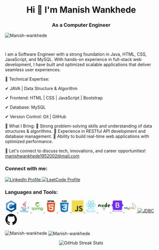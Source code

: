 
<h1 align="center">Hi 👋 I'm Manish Wankhede</h1>
<h3 align="center">As a Computer Engineer</h3>

<p align="left"> <img src="https://komarev.com/ghpvc/?username=Manish-wankhede&label=Profile%20views&color=0e75b6&style=flat" alt="Manish-wankhede" /> </p>

<p align="left"> <a href="https://twitter.com/" target="blank"><img src="https://img.shields.io/twitter/follow/?logo=twitter&style=for-the-badge" alt="" /></a> </p>


I am a Software Engineer with a strong foundation in Java, HTML, CSS, JavaScript, and MySQL. With hands-on experience in full-stack web development, I have built and optimized scalable applications that deliver seamless user experiences.

🔹 Technical Expertise:

✔ JAVA | Data Structure & Algorithm

✔ Frontend: HTML | CSS | JavaScript | Bootstrap

✔ Database: MySQL

✔ Version Control: Git | GitHub

🎯 What I Bring:
🔹 Strong problem-solving skills and understanding of data structures & algorithms.
🔹 Experience in RESTful API development and database management.
🔹 Ability to build real-time web applications with optimized performance.

📩 Let's connect to discuss tech, innovations, and career opportunities! manishwankhede1952002@mail.com

<h3 align="left">Connect with me:</h3>
<p align="left">
<a href="https://www.linkedin.com/in/manish-wankhede-65582b246/" target="blank">
    <img align="center" src="https://raw.githubusercontent.com/rahuldkjain/github-profile-readme-generator/master/src/images/icons/Social/linked-in-alt.svg" alt="LinkedIn Profile" height="30" width="40" />
</a>
<a href="https://leetcode.com/ManishWankhede_123/" target="blank">
    <img align="center" src="https://upload.wikimedia.org/wikipedia/commons/1/19/LeetCode_logo_black.png" alt="LeetCode Profile" height="30" width="40" />
</a>
</p>

<h3 align="left">Languages and Tools:</h3>
<p align="left">
  <a href="https://www.cprogramming.com/" target="_blank" rel="noreferrer">
    <img src="https://raw.githubusercontent.com/devicons/devicon/master/icons/c/c-original.svg" alt="C Programming" width="40" height="40"/>
  </a>
  <a href="https://www.java.com" target="_blank" rel="noreferrer">
    <img src="https://raw.githubusercontent.com/devicons/devicon/master/icons/java/java-original.svg" alt="Java" width="40" height="40"/>
  </a>
  <a href="https://spring.io/projects/spring-boot" target="_blank" rel="noreferrer">
    <img src="https://raw.githubusercontent.com/devicons/devicon/master/icons/spring/spring-original-wordmark.svg" alt="Spring Boot" width="40" height="40"/>
  </a>
  <a href="https://www.w3.org/html/" target="_blank" rel="noreferrer">
    <img src="https://raw.githubusercontent.com/devicons/devicon/master/icons/html5/html5-original-wordmark.svg" alt="HTML5" width="40" height="40"/>
  </a>
  <a href="https://www.w3schools.com/css/" target="_blank" rel="noreferrer">
    <img src="https://raw.githubusercontent.com/devicons/devicon/master/icons/css3/css3-original-wordmark.svg" alt="CSS3" width="40" height="40"/>
  </a>
  <a href="https://developer.mozilla.org/en-US/docs/Web/JavaScript" target="_blank" rel="noreferrer">
    <img src="https://raw.githubusercontent.com/devicons/devicon/master/icons/javascript/javascript-original.svg" alt="JavaScript" width="40" height="40"/>
  </a>
  <a href="https://reactjs.org/" target="_blank" rel="noreferrer">
    <img src="https://raw.githubusercontent.com/devicons/devicon/master/icons/react/react-original-wordmark.svg" alt="React.js" width="40" height="40"/>
  </a>
  <a href="https://nodejs.org/" target="_blank" rel="noreferrer">
    <img src="https://raw.githubusercontent.com/devicons/devicon/master/icons/nodejs/nodejs-original-wordmark.svg" alt="Node.js" width="40" height="40"/>
  </a>
  <a href="https://getbootstrap.com" target="_blank" rel="noreferrer">
    <img src="https://raw.githubusercontent.com/devicons/devicon/master/icons/bootstrap/bootstrap-plain-wordmark.svg" alt="Bootstrap" width="40" height="40"/>
  </a>
  <a href="https://www.mysql.com/" target="_blank" rel="noreferrer">
    <img src="https://raw.githubusercontent.com/devicons/devicon/master/icons/mysql/mysql-original-wordmark.svg" alt="MySQL" width="40" height="40"/>
  </a>
  <a href="https://docs.oracle.com/en/java/javase/11/docs/api/java.sql/java/sql/package-summary.html" target="_blank" rel="noreferrer">
    <img src="https://upload.wikimedia.org/wikipedia/commons/8/87/Sql_data_base_with_logo.png" alt="JDBC" width="40" height="40"/>
  </a>
  <a href="https://github.com/" target="_blank" rel="noreferrer">
    <img src="https://raw.githubusercontent.com/devicons/devicon/master/icons/github/github-original.svg" alt="GitHub" width="40" height="40"/>
  </a>
</p>



<p><img align="left" src="https://github-readme-stats.vercel.app/api/top-langs?username=Manish-wankhede&show_icons=true&locale=en&layout=compact" alt="Manish-wankhede" /></p>

<p>&nbsp;<img align="center" src="https://github-readme-stats.vercel.app/api?username=Manish-wankhede&show_icons=true&locale=en" alt="Manish-wankhede" /></p>

<p align="center">
  <img src="https://github-readme-streak-stats.herokuapp.com/?username=Manish-wankhede&show_icons=true&locale=en" alt="GitHub Streak Stats" />
</p>




